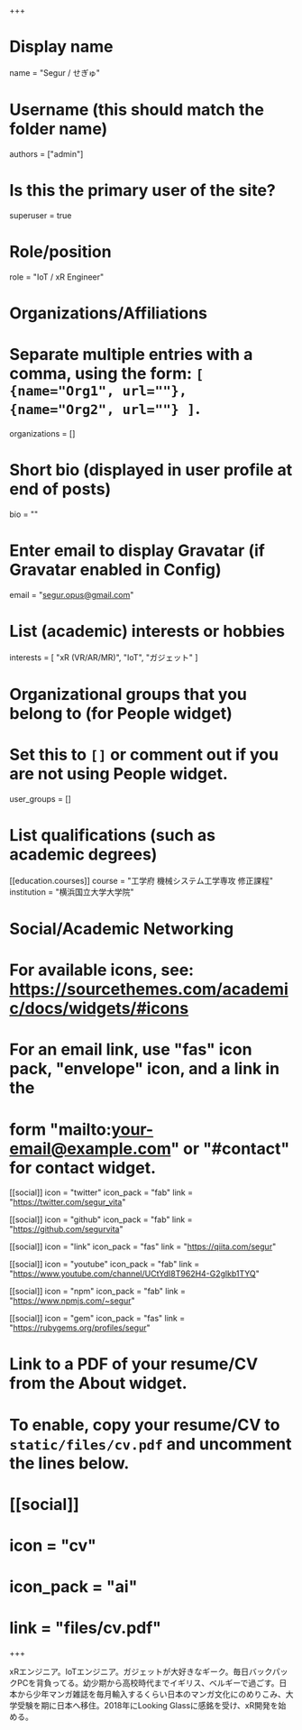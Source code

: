 +++
# Display name
name = "Segur / せぎゅ"

# Username (this should match the folder name)
authors = ["admin"]

# Is this the primary user of the site?
superuser = true

# Role/position
role = "IoT / xR Engineer"

# Organizations/Affiliations
#   Separate multiple entries with a comma, using the form: `[ {name="Org1", url=""}, {name="Org2", url=""} ]`.
organizations = []

# Short bio (displayed in user profile at end of posts)
bio = ""

# Enter email to display Gravatar (if Gravatar enabled in Config)
email = "segur.opus@gmail.com"

# List (academic) interests or hobbies
interests = [
  "xR (VR/AR/MR)",
  "IoT",
  "ガジェット"
]

# Organizational groups that you belong to (for People widget)
#   Set this to `[]` or comment out if you are not using People widget.
user_groups = []

# List qualifications (such as academic degrees)
[[education.courses]]
  course = "工学府 機械システム工学専攻 修正課程"
  institution = "横浜国立大学大学院"

# Social/Academic Networking
# For available icons, see: https://sourcethemes.com/academic/docs/widgets/#icons
#   For an email link, use "fas" icon pack, "envelope" icon, and a link in the
#   form "mailto:your-email@example.com" or "#contact" for contact widget.

[[social]]
  icon = "twitter"
  icon_pack = "fab"
  link = "https://twitter.com/segur_vita"

[[social]]
  icon = "github"
  icon_pack = "fab"
  link = "https://github.com/segurvita"

[[social]]
  icon = "link"
  icon_pack = "fas"
  link = "https://qiita.com/segur"

[[social]]
  icon = "youtube"
  icon_pack = "fab"
  link = "https://www.youtube.com/channel/UCtYdI8T962H4-G2glkb1TYQ"

[[social]]
  icon = "npm"
  icon_pack = "fab"
  link = "https://www.npmjs.com/~segur"

[[social]]
  icon = "gem"
  icon_pack = "fas"
  link = "https://rubygems.org/profiles/segur"

# Link to a PDF of your resume/CV from the About widget.
# To enable, copy your resume/CV to `static/files/cv.pdf` and uncomment the lines below.
# [[social]]
#   icon = "cv"
#   icon_pack = "ai"
#   link = "files/cv.pdf"

+++

xRエンジニア。IoTエンジニア。ガジェットが大好きなギーク。毎日バックパックPCを背負ってる。幼少期から高校時代までイギリス、ベルギーで過ごす。日本から少年マンガ雑誌を毎月輸入するくらい日本のマンガ文化にのめりこみ、大学受験を期に日本へ移住。2018年にLooking Glassに感銘を受け、xR開発を始める。